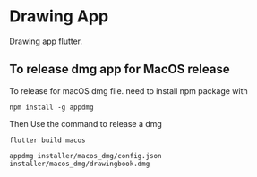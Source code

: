 # Drawing App

Drawing app flutter. 

## To release dmg app for MacOS release

To release for macOS dmg file. need to install npm package with
```
npm install -g appdmg     
```
Then Use the command to release a dmg
```
flutter build macos

appdmg installer/macos_dmg/config.json installer/macos_dmg/drawingbook.dmg
```

